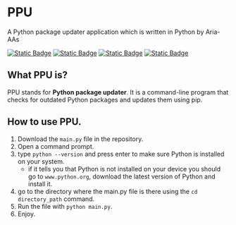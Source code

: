 # PPU

A Python package updater application which is written in Python by Aria-AAs

[![Static Badge](https://img.shields.io/badge/Author-Aria--AAs-orange?style=plastic&link=https%3A%2F%2Fgithub.com%2FAria-AAs)](https://github.com/Aria-AAs)
[![Static Badge](https://img.shields.io/badge/License-GPL_V3-brightgreen?style=plastic&link=https%3A%2F%2Fgithub.com%2FAria-AAs%2FPPU%2Fblob%2Fmain%2FLICENSE)](https://github.com/Aria-AAs/PPU/blob/main/LICENSE)
[![Static Badge](https://img.shields.io/badge/build-Python-blue?style=plastic&label=Language&link=https%3A%2F%2Fgithub.com%2FAriaAs5%2Fpassword_manager%2Fblob%2Fmain%2FLICENSE)](https://www.python.org/)
[![Static Badge](https://img.shields.io/badge/Lines_of_code-79-purple?style=plastic)](https://github.com/Aria-AAs/PPU)

## What PPU is?

PPU stands for **Python package updater**. It is a command-line program that checks for outdated Python packages and updates them using pip.

## How to use PPU.

1. Download the `main.py` file in the repository.
2. Open a command prompt.
3. type `python --version` and press enter to make sure Python is installed on your system.
    - if it tells you that Python is not installed on your device you should go to `www.python.org`, download the latest version of Python and install it.
4. go to the directory where the main.py file is there using the `cd directory_path` command.
5. Run the file with `python main.py`.
6. Enjoy.